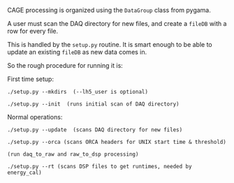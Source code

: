 CAGE processing is organized using the `DataGroup` class from pygama.  

A user must scan the DAQ directory for new files, and create a `fileDB` with a row for every file.

This is handled by the `setup.py` routine.  It is smart enough to be able to update an existing `fileDB` as new data comes in.  

So the rough procedure for running it is:

First time setup:
```
./setup.py --mkdirs  (--lh5_user is optional)

./setup.py --init  (runs initial scan of DAQ directory)
```

Normal operations:
```
./setup.py --update  (scans DAQ directory for new files)

./setup.py --orca (scans ORCA headers for UNIX start time & threshold)

(run daq_to_raw and raw_to_dsp processing)

./setup.py --rt (scans DSP files to get runtimes, needed by energy_cal)
```
